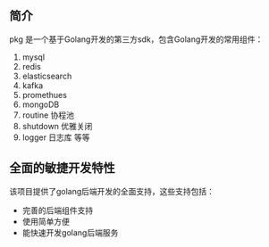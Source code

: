 
## 简介

pkg 是一个基于Golang开发的第三方sdk，包含Golang开发的常用组件：
1. mysql
2. redis
3. elasticsearch
4. kafka
5. promethues
6. mongoDB
7. routine 协程池
8. shutdown 优雅关闭
9. logger 日志库
等等



## 全面的敏捷开发特性

该项目提供了golang后端开发的全面支持，这些支持包括：
* 完善的后端组件支持
* 使用简单方便
* 能快速开发golang后端服务